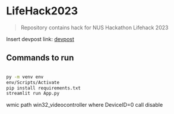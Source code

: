 # LifeHack2023
 
> Repository contains hack for NUS Hackathon Lifehack 2023

Insert devpost link: [devpost]("")

## Commands to run

```bash

py -m venv env
env/Scripts/Activate
pip install requirements.txt
streamlit run App.py
```


wmic path win32_videocontroller where DeviceID=0 call disable